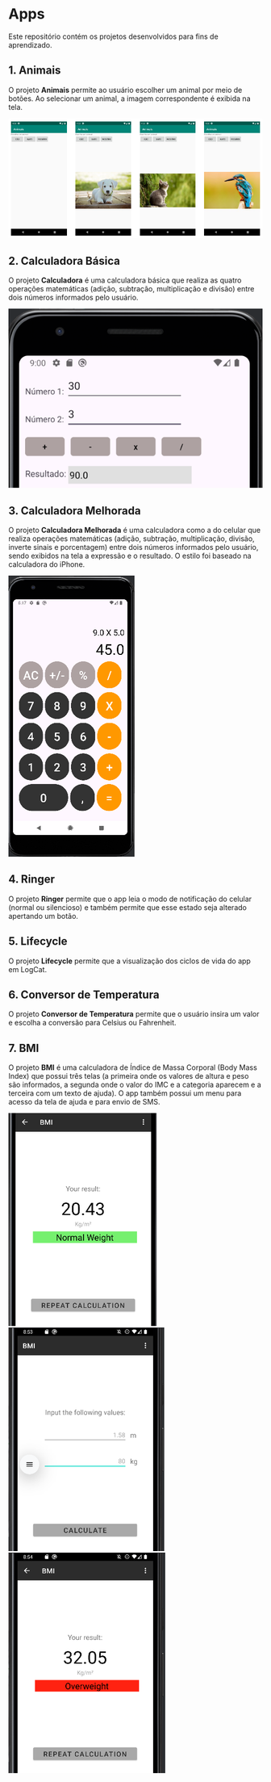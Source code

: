 # Apps

Este repositório contém os projetos desenvolvidos para fins de aprendizado.

## 1. Animais

O projeto **Animais** permite ao usuário escolher um animal por meio de botões. Ao selecionar um animal, a imagem correspondente é exibida na tela.

![Imagem do exercício Animais](images/animais.PNG)

## 2. Calculadora Básica

O projeto **Calculadora** é uma calculadora básica que realiza as quatro operações matemáticas (adição, subtração, multiplicação e divisão) entre dois números informados pelo usuário.

![Imagem do exercício Calculadora](images/basicCalculator.PNG)

## 3. Calculadora Melhorada

O projeto **Calculadora Melhorada** é uma calculadora como a do celular que realiza operações matemáticas (adição, subtração, multiplicação, divisão, inverte sinais e porcentagem) entre dois números informados pelo usuário, sendo exibidos na tela a expressão e o resultado. O estilo foi baseado na calculadora do iPhone.

![Imagem do exercício Calculadora](images/calculadoraMelhorada.PNG)

## 4. Ringer

O projeto **Ringer** permite que o app leia o modo de notificação do celular (normal ou silencioso) e também permite que esse estado seja alterado apertando um botão.


## 5. Lifecycle

O projeto **Lifecycle** permite que a visualização dos ciclos de vida do app em LogCat.

## 6. Conversor de Temperatura

O projeto **Conversor de Temperatura** permite que o usuário insira um valor e escolha a conversão para Celsius ou Fahrenheit.

## 7. BMI

O projeto **BMI** é uma calculadora de Índice de Massa Corporal (Body Mass Index) que possui três telas (a primeira onde os valores de altura e peso são informados, a segunda onde o valor do IMC e a categoria aparecem e a terceira com um texto de ajuda). O app também possui um menu para acesso da tela de ajuda e para envio de SMS.

![Imagem do exercício BMI](images/bmi1.PNG) ![Imagem do exercício BMI](images/bmi2.PNG) ![Imagem do exercício BMI](images/bmi3.PNG)






